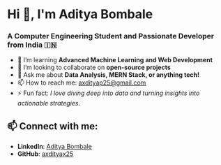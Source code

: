 # Hi 👋, I'm Aditya Bombale

### A Computer Engineering Student and Passionate Developer from India 🇮🇳

- 🌱 I’m learning **Advanced Machine Learning and Web Development**
- 👯 I’m looking to collaborate on **open-source projects**
- 💬 Ask me about **Data Analysis, MERN Stack, or anything tech!**
- 📫 How to reach me: [axdityap25@gmail.com](mailto:axdityap25@gmail.com)
- ⚡ Fun fact: *I love diving deep into data and turning insights into actionable strategies.*

## 📫 Connect with me:
- **LinkedIn**: [Aditya Bombale](http://www.linkedin.com/in/axdityax25)
- **GitHub**: [axdityax25](https://github.com/axdityax)

